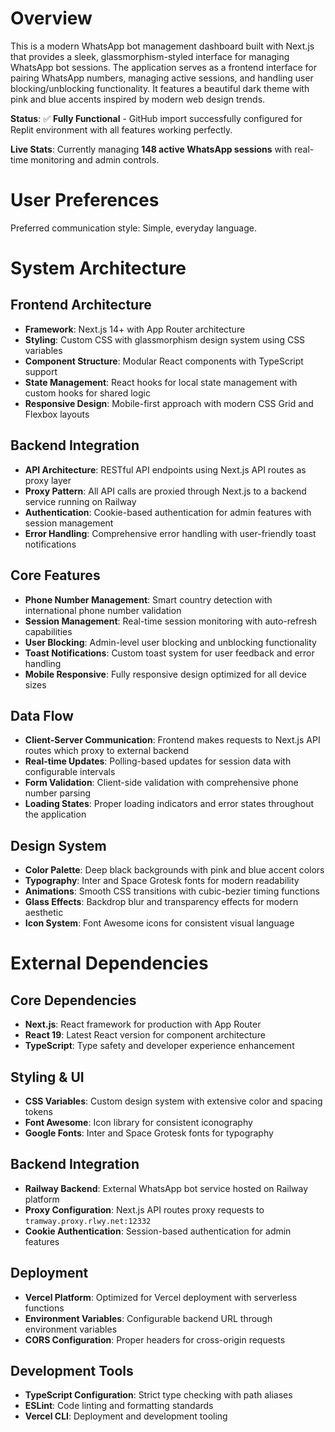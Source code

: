 # Overview

This is a modern WhatsApp bot management dashboard built with Next.js that provides a sleek, glassmorphism-styled interface for managing WhatsApp bot sessions. The application serves as a frontend interface for pairing WhatsApp numbers, managing active sessions, and handling user blocking/unblocking functionality. It features a beautiful dark theme with pink and blue accents inspired by modern web design trends.

**Status**: ✅ **Fully Functional** - GitHub import successfully configured for Replit environment with all features working perfectly.

**Live Stats**: Currently managing **148 active WhatsApp sessions** with real-time monitoring and admin controls.

# User Preferences

Preferred communication style: Simple, everyday language.

# System Architecture

## Frontend Architecture
- **Framework**: Next.js 14+ with App Router architecture
- **Styling**: Custom CSS with glassmorphism design system using CSS variables
- **Component Structure**: Modular React components with TypeScript support
- **State Management**: React hooks for local state management with custom hooks for shared logic
- **Responsive Design**: Mobile-first approach with modern CSS Grid and Flexbox layouts

## Backend Integration
- **API Architecture**: RESTful API endpoints using Next.js API routes as proxy layer
- **Proxy Pattern**: All API calls are proxied through Next.js to a backend service running on Railway
- **Authentication**: Cookie-based authentication for admin features with session management
- **Error Handling**: Comprehensive error handling with user-friendly toast notifications

## Core Features
- **Phone Number Management**: Smart country detection with international phone number validation
- **Session Management**: Real-time session monitoring with auto-refresh capabilities
- **User Blocking**: Admin-level user blocking and unblocking functionality
- **Toast Notifications**: Custom toast system for user feedback and error handling
- **Mobile Responsive**: Fully responsive design optimized for all device sizes

## Data Flow
- **Client-Server Communication**: Frontend makes requests to Next.js API routes which proxy to external backend
- **Real-time Updates**: Polling-based updates for session data with configurable intervals
- **Form Validation**: Client-side validation with comprehensive phone number parsing
- **Loading States**: Proper loading indicators and error states throughout the application

## Design System
- **Color Palette**: Deep black backgrounds with pink and blue accent colors
- **Typography**: Inter and Space Grotesk fonts for modern readability
- **Animations**: Smooth CSS transitions with cubic-bezier timing functions
- **Glass Effects**: Backdrop blur and transparency effects for modern aesthetic
- **Icon System**: Font Awesome icons for consistent visual language

# External Dependencies

## Core Dependencies
- **Next.js**: React framework for production with App Router
- **React 19**: Latest React version for component architecture
- **TypeScript**: Type safety and developer experience enhancement

## Styling & UI
- **CSS Variables**: Custom design system with extensive color and spacing tokens
- **Font Awesome**: Icon library for consistent iconography
- **Google Fonts**: Inter and Space Grotesk fonts for typography

## Backend Integration
- **Railway Backend**: External WhatsApp bot service hosted on Railway platform
- **Proxy Configuration**: Next.js API routes proxy requests to `tramway.proxy.rlwy.net:12332`
- **Cookie Authentication**: Session-based authentication for admin features

## Deployment
- **Vercel Platform**: Optimized for Vercel deployment with serverless functions
- **Environment Variables**: Configurable backend URL through environment variables
- **CORS Configuration**: Proper headers for cross-origin requests

## Development Tools
- **TypeScript Configuration**: Strict type checking with path aliases
- **ESLint**: Code linting and formatting standards
- **Vercel CLI**: Deployment and development tooling